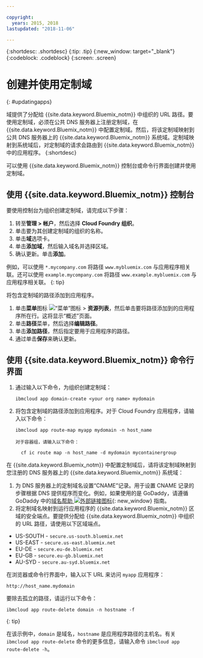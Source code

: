 ```yaml
---

copyright:
  years: 2015, 2018
lastupdated: "2018-11-06"

---
```


{:shortdesc: .shortdesc}
{:tip: .tip}
{:new_window: target="_blank"}
{:codeblock: .codeblock}
{:screen: .screen}

# 创建并使用定制域
{: #updatingapps}

域提供了分配给 {{site.data.keyword.Bluemix_notm}} 中组织的 URL 路径。要使用定制域，必须在公共 DNS 服务器上注册定制域，在 {{site.data.keyword.Bluemix_notm}} 中配置定制域。然后，将该定制域映射到公共 DNS 服务器上的 {{site.data.keyword.Bluemix_notm}} 系统域。定制域映射到系统域后，对定制域的请求会路由到 {{site.data.keyword.Bluemix_notm}} 中的应用程序。
{:shortdesc}

可以使用 {{site.data.keyword.Bluemix_notm}} 控制台或命令行界面创建并使用定制域。

## 使用 {{site.data.keyword.Bluemix_notm}} 控制台

要使用控制台为组织创建定制域，请完成以下步骤：

1. 转至**管理 > 帐户**，然后选择 **Cloud Foundry 组织**。
2. 单击要为其创建定制域的组织的名称。
3. 单击**域**选项卡。
4. 单击**添加域**，然后输入域名并选择区域。
5. 确认更新。单击**添加**。

例如，可以使用 `*.mycompany.com` 将路径 `www.mybluemix.com` 与应用程序相关联。还可以使用 `example.mycompany.com` 将路径 `www.example.mybluemix.com` 与应用程序相关联。
{: tip}

将包含定制域的路径添加到应用程序。

1. 单击**菜单**图标 ![“菜单”图标](../icons/icon_hamburger.svg) > **资源列表**，然后单击要将路径添加到的应用程序所在行。这将显示“概述”页面。
2. 单击**路径**菜单，然后选择**编辑路径**。
3. 单击**添加路径**，然后指定要用于应用程序的路径。
4. 通过单击**保存**来确认更新。

## 使用 {{site.data.keyword.Bluemix_notm}} 命令行界面

1. 通过输入以下命令，为组织创建定制域：

   ```
   ibmcloud app domain-create <your org name> mydomain
   ```

2. 将包含定制域的路径添加到应用程序。对于 Cloud Foundry 应用程序，请输入以下命令：

   ```
   ibmcloud app route-map myapp mydomain -n host_name

   ```

       对于容器组，请输入以下命令：


   ```
     cf ic route map -n host_name -d mydomain mycontainergroup
     ```

在 {{site.data.keyword.Bluemix_notm}} 中配置定制域后，请将该定制域映射到您注册的 DNS 服务器上的 {{site.data.keyword.Bluemix_notm}} 系统域：

1. 为 DNS 服务器上的定制域名设置“CNAME”记录。用于设置 CNAME 记录的步骤根据 DNS 提供程序而变化。例如，如果使用的是 GoDaddy，请遵循 GoDaddy 中的[域名帮助 ![外部链接图标](../icons/launch-glyph.svg "外部链接图标")](https://www.godaddy.com/help/add-a-cname-record-19236){: new_window} 指南。
2. 将定制域名映射到运行应用程序的 {{site.data.keyword.Bluemix_notm}} 区域的安全端点。要提供分配给 {{site.data.keyword.Bluemix_notm}} 中组织的 URL 路径，请使用以下区域端点。

  * US-SOUTH - `secure.us-south.bluemix.net`
  * US-EAST - `secure.us-east.bluemix.net`
  * EU-DE - `secure.eu-de.bluemix.net`
  * EU-GB - `secure.eu-gb.bluemix.net`
  * AU-SYD - `secure.au-syd.bluemix.net`

在浏览器或命令行界面中，输入以下 URL 来访问 `myapp` 应用程序：

```
http://host_name.mydomain
```

要除去孤立的路径，请运行以下命令：

```
ibmcloud app route-delete domain -n hostname -f

```
{: tip}

在该示例中，`domain` 是域名，`hostname` 是应用程序路径的主机名。有关 `ibmcloud app route-delete` 命令的更多信息，请输入命令 `ibmcloud app route-delete -h`。
